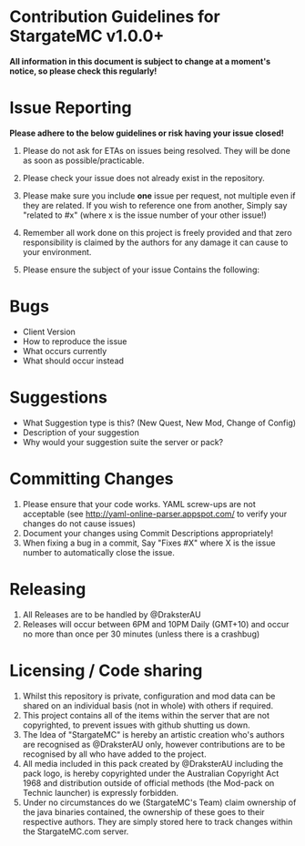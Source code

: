 Contribution Guidelines for StargateMC v1.0.0+
===============

<b> All information in this document is subject to change at a moment's notice, so please check this regularly!</b>

Issue Reporting
===============

<b> Please adhere to the below guidelines or risk having your issue closed! </b>

1. Please do not ask for ETAs on issues being resolved. They will be done as soon as possible/practicable.

2. Please check your issue does not already exist in the repository.

3. Please make sure you include <b>one</b> issue per request, not multiple even if they are related. 
If you wish to reference one from another, Simply say "related to #x" (where x is the issue number of your other issue!)

4. Remember all work done on this project is freely provided and that zero responsibility is claimed by the authors for any damage it can cause to your environment.

5. Please ensure the subject of your issue Contains the following:

Bugs
==

- Client Version
- How to reproduce the issue
- What occurs currently
- What should occur instead

Suggestions 
==

- What Suggestion type is this? (New Quest, New Mod, Change of Config)
- Description of your suggestion
- Why would your suggestion suite the server or pack?

Committing Changes
===============

1. Please ensure that your code works. YAML screw-ups are not acceptable (see http://yaml-online-parser.appspot.com/ to verify your changes do not cause issues)
2. Document your changes using Commit Descriptions appropriately!
3. When fixing a bug in a commit, Say "Fixes #X" where X is the issue number to automatically close the issue.

Releasing
===============

1. All Releases are to be handled by @DraksterAU
2. Releases will occur between 6PM and 10PM Daily (GMT+10) and occur no more than once per 30 minutes (unless there is a crashbug)

Licensing / Code sharing 
===============

1. Whilst this repository is private, configuration and mod data can be shared on an individual basis (not in whole) with others if required. 
2. This project contains all of the items within the server that are not copyrighted, to prevent issues with github shutting us down.
3. The Idea of "StargateMC" is hereby an artistic creation who's authors are recognised as @DraksterAU only, however contributions are to be recognised by all who have added to the project.
4. All media included in this pack created by @DraksterAU including the pack logo, is hereby copyrighted under the Australian Copyright Act 1968 and distribution outside of official methods (the Mod-pack on Technic launcher) is expressly forbidden.
5. Under no circumstances do we (StargateMC's Team) claim ownership of the java binaries contained, the ownership of these goes to their respective authors. 
They are simply stored here to track changes within the StargateMC.com server.



